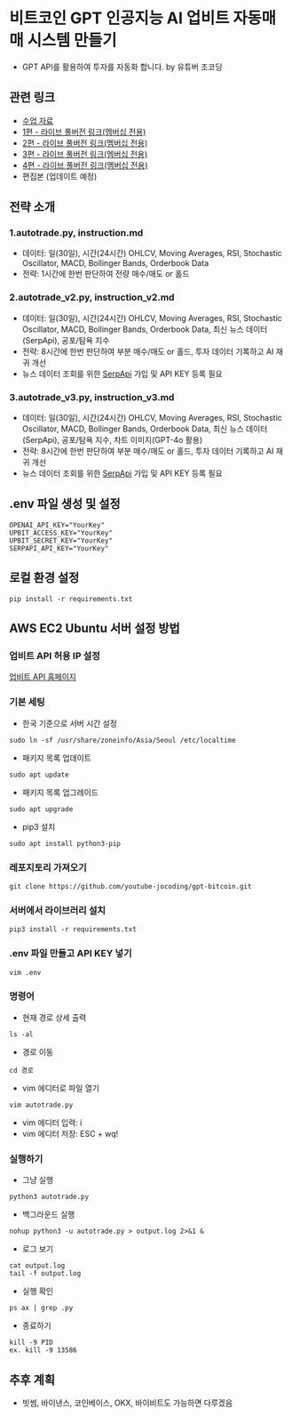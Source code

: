 # 비트코인 GPT 인공지능 AI 업비트 자동매매 시스템 만들기
- GPT API를 활용하여 투자를 자동화 합니다. by 유튜버 조코딩

## 관련 링크
- [수업 자료](https://jocoding.net/bitcoin)
- [1편 - 라이브 풀버전 링크(멤버십 전용)](https://youtube.com/live/-7IVgjUw79s?feature=share)
- [2편 - 라이브 풀버전 링크(멤버십 전용)](https://youtube.com/live/GhZenus5rww?feature=share)
- [3편 - 라이브 풀버전 링크(멤버십 전용)](https://youtube.com/live/ORo8QAn-g74?feature=share)
- [4편 - 라이브 풀버전 링크(멤버십 전용)](https://youtube.com/live/mUTGW4MhL-8?feature=share)
- 편집본 (업데이트 예정)

## 전략 소개
### 1.autotrade.py, instruction.md
- 데이터: 일(30일), 시간(24시간) OHLCV, Moving Averages, RSI, Stochastic Oscillator, MACD, Bollinger Bands, Orderbook Data
- 전략: 1시간에 한번 판단하여 전량 매수/매도 or 홀드

### 2.autotrade_v2.py, instruction_v2.md
- 데이터: 일(30일), 시간(24시간) OHLCV, Moving Averages, RSI, Stochastic Oscillator, MACD, Bollinger Bands, Orderbook Data, 최신 뉴스 데이터(SerpApi), 공포/탐욕 지수
- 전략:  8시간에 한번 판단하여 부분 매수/매도 or 홀드, 투자 데이터 기록하고 AI 재귀 개선
- 뉴스 데이터 조회를 위한 [SerpApi](https://serpapi.com/) 가입 및 API KEY 등록 필요

### 3.autotrade_v3.py, instruction_v3.md
- 데이터: 일(30일), 시간(24시간) OHLCV, Moving Averages, RSI, Stochastic Oscillator, MACD, Bollinger Bands, Orderbook Data, 최신 뉴스 데이터(SerpApi), 공포/탐욕 지수, 차트 이미지(GPT-4o 활용)
- 전략:  8시간에 한번 판단하여 부분 매수/매도 or 홀드, 투자 데이터 기록하고 AI 재귀 개선
- 뉴스 데이터 조회를 위한 [SerpApi](https://serpapi.com/) 가입 및 API KEY 등록 필요

## .env 파일 생성 및 설정
```
OPENAI_API_KEY="YourKey"
UPBIT_ACCESS_KEY="YourKey"
UPBIT_SECRET_KEY="YourKey"
SERPAPI_API_KEY="YourKey"
```

## 로컬 환경 설정
```
pip install -r requirements.txt
```

## AWS EC2 Ubuntu 서버 설정 방법
### 업비트 API 허용 IP 설정
[업비트 API 홈페이지](https://upbit.com/mypage/open_api_management)

### 기본 세팅
- 한국 기준으로 서버 시간 설정
```
sudo ln -sf /usr/share/zoneinfo/Asia/Seoul /etc/localtime
```
- 패키지 목록 업데이트
```
sudo apt update
```
- 패키지 목록 업그레이드
```
sudo apt upgrade
```
- pip3 설치
```
sudo apt install python3-pip
```
### 레포지토리 가져오기
```
git clone https://github.com/youtube-jocoding/gpt-bitcoin.git
```
### 서버에서 라이브러리 설치
```
pip3 install -r requirements.txt
```
### .env 파일 만들고 API KEY 넣기
```
vim .env
```
### 명령어
- 현재 경로 상세 출력
```
ls -al
```
- 경로 이동
```
cd 경로
```
- vim 에디터로 파일 열기
```
vim autotrade.py
```
- vim 에디터 입력: i
- vim 에디터 저장: ESC + wq!
### 실행하기
- 그냥 실행
```
python3 autotrade.py
```
- 백그라운드 실행
```
nohup python3 -u autotrade.py > output.log 2>&1 &
```
- 로그 보기
```
cat output.log
tail -f output.log
```
- 실행 확인
```
ps ax | grep .py
```
- 종료하기
```
kill -9 PID
ex. kill -9 13586
```
## 추후 계획
- 빗썸, 바이낸스, 코인베이스, OKX, 바이비트도 가능하면 다루겠음